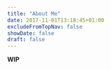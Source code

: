 ```yaml
---
title: "About Me"
date: 2017-11-01T13:18:45+01:00
excludeFromTopNav: false
showDate: false
draft: false
---
```

**WIP**
